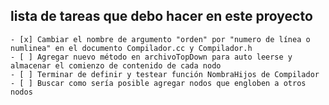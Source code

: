 ##  lista de tareas que debo hacer en este proyecto
    - [x] Cambiar el nombre de argumento "orden" por "numero de línea o numlinea" en el documento Compilador.cc y Compilador.h
    - [ ] Agregar nuevo método en archivoTopDown para auto leerse y almacenar el comienzo de contenido de cada nodo
    - [ ] Terminar de definir y testear función NombraHijos de Compilador
    - [ ] Buscar como sería posible agregar nodos que engloben a otros nodos
